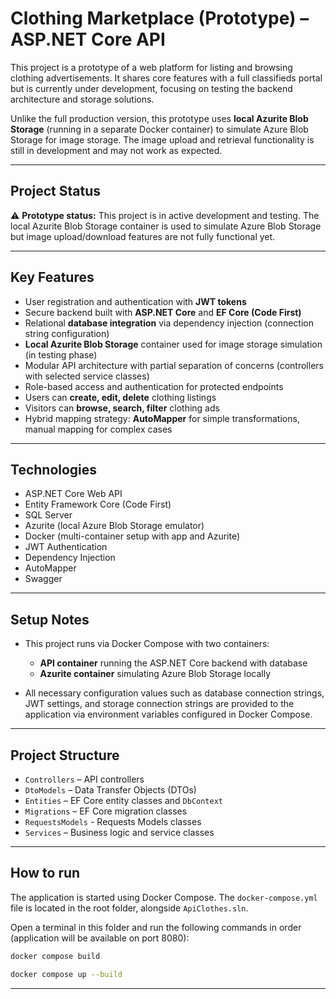 # Clothing Marketplace (Prototype) – ASP.NET Core API

This project is a prototype of a web platform for listing and browsing clothing advertisements. It shares core features with a full classifieds portal but is currently under development, focusing on testing the backend architecture and storage solutions.

Unlike the full production version, this prototype uses **local Azurite Blob Storage** (running in a separate Docker container) to simulate Azure Blob Storage for image storage. The image upload and retrieval functionality is still in development and may not work as expected.

---

## Project Status

⚠️ **Prototype status:** This project is in active development and testing. The local Azurite Blob Storage container is used to simulate Azure Blob Storage but image upload/download features are not fully functional yet.

---

## Key Features

- User registration and authentication with **JWT tokens**  
- Secure backend built with **ASP.NET Core** and **EF Core (Code First)**  
- Relational **database integration** via dependency injection (connection string configuration)  
- **Local Azurite Blob Storage** container used for image storage simulation (in testing phase)  
- Modular API architecture with partial separation of concerns (controllers with selected service classes)  
- Role-based access and authentication for protected endpoints  
- Users can **create, edit, delete** clothing listings  
- Visitors can **browse, search, filter** clothing ads  
- Hybrid mapping strategy: **AutoMapper** for simple transformations, manual mapping for complex cases  

---

## Technologies

- ASP.NET Core Web API  
- Entity Framework Core (Code First)  
- SQL Server  
- Azurite (local Azure Blob Storage emulator)  
- Docker (multi-container setup with app and Azurite)  
- JWT Authentication  
- Dependency Injection  
- AutoMapper  
- Swagger  

---

## Setup Notes

- This project runs via Docker Compose with two containers:  
  - **API container** running the ASP.NET Core backend with database
  - **Azurite container** simulating Azure Blob Storage locally  

- All necessary configuration values such as database connection strings, JWT settings, and storage connection strings are provided to the application via environment variables configured in Docker Compose.

---

## Project Structure

- `Controllers` – API controllers  
- `DtoModels` – Data Transfer Objects (DTOs)  
- `Entities` – EF Core entity classes and `DbContext`  
- `Migrations` – EF Core migration classes
- `RequestsModels` - Requests Models classes
- `Services` – Business logic and service classes  

---

## How to run

The application is started using Docker Compose. The `docker-compose.yml` file is located in the root folder, alongside `ApiClothes.sln`.

Open a terminal in this folder and run the following commands in order (application will be available on port 8080):

```bash
docker compose build
```
```bash
docker compose up --build
```
---
